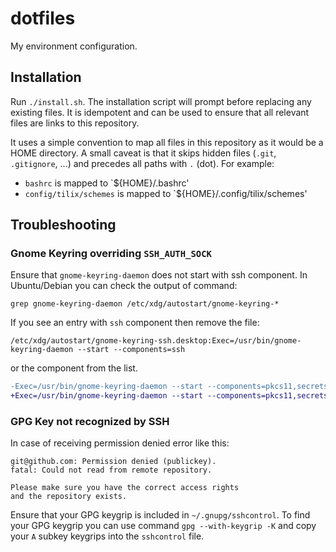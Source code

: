 # dotfiles

My environment configuration.

## Installation

Run `./install.sh`. The installation script will prompt before replacing any
existing files. It is idempotent and can be used to ensure that all relevant
files are links to this repository.

It uses a simple convention to map all files in this repository as it would be
a HOME directory. A small caveat is that it skips hidden files (`.git`,
`.gitignore`, ...) and precedes all paths with `.` (dot). For example:

- `bashrc` is mapped to `${HOME}/.bashrc'
- `config/tilix/schemes` is mapped to `${HOME}/.config/tilix/schemes'

## Troubleshooting

### Gnome Keyring overriding `SSH_AUTH_SOCK`

Ensure that `gnome-keyring-daemon` does not start with ssh component.
In Ubuntu/Debian you can check the output of command:

```
grep gnome-keyring-daemon /etc/xdg/autostart/gnome-keyring-*
```

If you see an entry with `ssh` component then remove the file:

```
/etc/xdg/autostart/gnome-keyring-ssh.desktop:Exec=/usr/bin/gnome-keyring-daemon --start --components=ssh
```

or the component from the list.

```diff
-Exec=/usr/bin/gnome-keyring-daemon --start --components=pkcs11,secrets,ssh
+Exec=/usr/bin/gnome-keyring-daemon --start --components=pkcs11,secrets
```

### GPG Key not recognized by SSH

In case of receiving permission denied error like this:
```
git@github.com: Permission denied (publickey).
fatal: Could not read from remote repository.

Please make sure you have the correct access rights
and the repository exists.
```

Ensure that your GPG keygrip is included in `~/.gnupg/sshcontrol`.  To find
your GPG keygrip you can use command `gpg --with-keygrip -K` and copy your `A`
subkey keygrips into the `sshcontrol` file.
